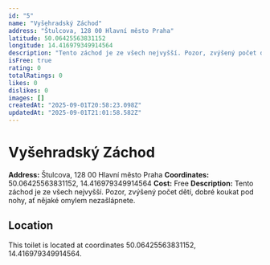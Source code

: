 ```yaml
---
id: "5"
name: "Vyšehradský Záchod"
address: "Štulcova, 128 00 Hlavní město Praha"
latitude: 50.06425563831152
longitude: 14.416979349914564
description: "Tento záchod je ze všech nejvyšší. Pozor, zvýšený počet dětí, dobré koukat pod nohy, ať nějaké omylem nezašlápnete."
isFree: true
rating: 0
totalRatings: 0
likes: 0
dislikes: 0
images: []
createdAt: "2025-09-01T20:58:23.098Z"
updatedAt: "2025-09-01T21:01:58.582Z"
---
```


# Vyšehradský Záchod

**Address:** Štulcova, 128 00 Hlavní město Praha
**Coordinates:** 50.06425563831152, 14.416979349914564
**Cost:** Free
**Description:** Tento záchod je ze všech nejvyšší. Pozor, zvýšený počet dětí, dobré koukat pod nohy, ať nějaké omylem nezašlápnete.

## Location
This toilet is located at coordinates 50.06425563831152, 14.416979349914564.
